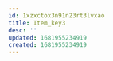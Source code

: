 ```yaml
---
id: 1xzxctox3n91n23rt3lvxao
title: Item_key3
desc: ''
updated: 1681955234919
created: 1681955234919
---
```

